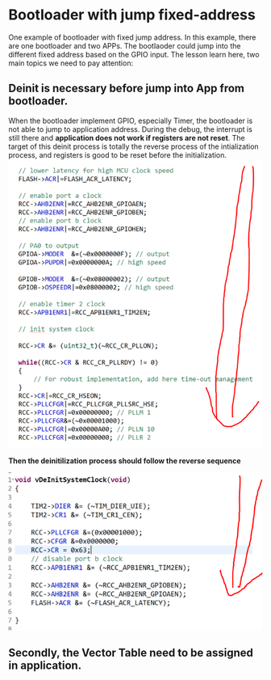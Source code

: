 # Bootloader with jump fixed-address
One example of bootloader with fixed jump address. 
In this example, there are one bootloader and two APPs. 
The bootlaoder could jump into the different fixed address based on the GPIO input. 
The lesson learn here, two main topics we need to pay attention: 

## Deinit is necessary before jump into App from bootloader. 
When the bootloader implement GPIO, especially Timer, the bootloader is not able to jump to application address.
During the debug, the interrupt is still there and **application does not work if registers are not reset**.
The target of this deinit process is totally the reverse process of the intialization process, and registers is good to be reset before the initialization. 
![image](https://github.com/daoyou4000/Bootloader_fixed-address-/blob/main/images/Intialization.PNG)

**Then the deinitilization process should follow the reverse sequence**

![image](https://github.com/daoyou4000/Bootloader_fixed-address-/blob/main/images/Deinit.PNG)


## Secondly, the Vector Table need to be assigned in application.

